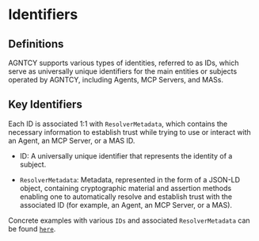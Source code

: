 # Identifiers

## Definitions

AGNTCY supports various types of identities, referred to as IDs, which serve as universally unique identifiers for the main entities or subjects operated by AGNTCY, including Agents, MCP Servers, and MASs.

## Key Identifiers

Each ID is associated 1:1 with `ResolverMetadata`, which contains the necessary information to establish trust while trying to use or interact with an Agent, an MCP Server, or a MAS ID.

- ID: A universally unique identifier that represents the identity of a subject.

- `ResolverMetadata`: Metadata, represented in the form of a JSON-LD object, containing cryptographic material and assertion methods enabling one to automatically resolve and establish trust with the associated ID (for example, an Agent, an MCP Server, or a MAS).

Concrete examples with various `IDs` and associated `ResolverMetadata` can be found [`here`](./identifier_examples.md).